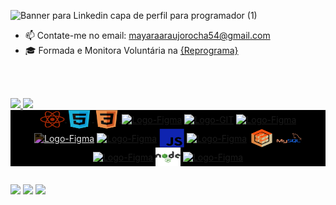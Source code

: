![Banner para Linkedin capa de perfil  para programador  (1)](https://github.com/MayaraRocha95/MayaraRocha95/assets/98711190/cf209993-b49d-4ffa-a0f5-b53e244910e7)





                                                                    
- 📫 Contate-me no email: mayaraaraujorocha54@gmail.com
- :mortar_board: Formada e Monitora Voluntária na [{Reprograma}](https://reprograma.com.br/ "{Reprograma}") 






<!--
**MayaraRocha95/MayaraRocha95** is a ✨ _special_ ✨ repository because its `README.md` (this file) appears on your GitHub profile.
<div>




- 🔭 I’m currently working on ...
- 🌱 I’m currently learning ...
- 👯 I’m looking to collaborate on ...
- 🤔 I’m looking for help with ...
- 💬 Ask me about ...
- 📫 How to reach me: ...
- 😄 Pronouns: ...
- ⚡ Fun fact: ...
-->
<br/><br/>
<div>
  
  <a href="https://github.com/MayaraRocha95">
  <img height="180em" src="https://github-readme-stats.vercel.app/api?username=MayaraRocha95&show_icons=true&theme=dracula&include_all_commits=true&count_private=true"/>   
  <img height="180em" src="https://github-readme-stats.vercel.app/api/top-langs/?username=MayaraRocha95&layout=compact&langs_count=7&theme=dracula"/>

   

<div align="center" style="background-color: black;">
  <img align="center" alt="sildev-React" height="30" width="40" src="https://raw.githubusercontent.com/devicons/devicon/master/icons/react/react-original.svg" style="filter: invert(100%);">
  <img align="center" alt="sildev-HTML" height="30" width="40" src="https://raw.githubusercontent.com/devicons/devicon/master/icons/html5/html5-original.svg" style="filter: invert(100%);">
  <img align="center" alt="sildev-CSS" height="30" width="40" src="https://raw.githubusercontent.com/devicons/devicon/master/icons/css3/css3-original.svg" style="filter: invert(100%);">
  <a href="https://angular.io/"><img align="center" alt="Logo-Figma" height="30" width="40" src="https://angular.io/assets/images/logos/angular/angular.svg"></a>
  <a href="https://git-scm.com/"><img align="center" alt="Logo-GIT" height="30" width="40" src="https://cdn.jsdelivr.net/gh/devicons/devicon/icons/git/git-original-wordmark.svg"></a>
  <a href="https://www.figma.com/"><img align="center" alt="Logo-Figma" height="30" width="40" src="https://cdn.jsdelivr.net/gh/devicons/devicon/icons/figma/figma-original.svg"></a>
  <a href="https://p5js.org/"><img align="center" alt="Logo-Figma" height="30" width="40" src="https://p5js.org/assets/img/p5js.svg" style="filter: invert(100%);"></a>
  <a href="https://www.typescriptlang.org/"><img align="center" alt="Logo-Figma" height="30" width="30" src="https://bognarjunior.files.wordpress.com/2018/09/typescript.png"></a>
  <img align="center" alt="sildev-JS" height="30" width="40" src="https://raw.githubusercontent.com/devicons/devicon/master/icons/javascript/javascript-plain.svg" style="filter: invert(100%);">
   <a href="https://nextjs.org/"><img align="center" alt="Logo-Figma" height="30" width="40" src="https://cdn.jsdelivr.net/gh/devicons/devicon/icons/nextjs/nextjs-original-wordmark.svg" style="filter: invert(0%);"></a>
  <img align="center" alt="sildev-Sequelize" height="30" width="40" src="https://raw.githubusercontent.com/devicons/devicon/master/icons/sequelize/sequelize-original.svg" style="filter: invert(100%);">
  <img align="center" alt="sildev-SQL" height="30" width="40" src="https://raw.githubusercontent.com/devicons/devicon/master/icons/mysql/mysql-original-wordmark.svg" style="filter: invert(100%);">
  <a href="https://expressjs.com/"><img align="center" alt="Logo-Figma" height="30" width="40" src="https://img.icons8.com/?size=512&id=WNoJgbzDr3i2&format=png"></a>
   <img align="center" alt="sildev-Node.js" height="30" width="40" src="https://raw.githubusercontent.com/devicons/devicon/master/icons/nodejs/nodejs-original-wordmark.svg">
  <a href="https://www.java.com/pt-BR/"><img align="center" alt="Logo-Figma" height="30" width="30" src="https://d3njjcbhbojbot.cloudfront.net/api/utilities/v1/imageproxy/https://coursera-course-photos.s3.amazonaws.com/0a/8cd7f1b14344618b75142593bc7af8/JavaCupLogo800x800.png?auto=format%2Ccompress&dpr=1"></a>
</div>




  
  
## 
 
<div>
<a href = "mailto:mayaraaraujorocha54@gmail.com"><img src="https://img.shields.io/badge/Gmail-D14836?style=for-the-badge&logo=gmail&logoColor=white" target="_blank"></a>
 <a href="https://www.linkedin.com/in/mayaraaraujorocha/" target="_blank"><img src="https://img.shields.io/badge/-LinkedIn-%230077B5?style=for-the-badge&logo=linkedin&logoColor=white" target="_blank"></a> 
  <a href="https://twitter.com/MayaraARochaaa" target="_blank"><img src="https://img.shields.io/badge/Twitter-1DA1F2?style=for-the-badge&logo=twitter&logoColor=white" target="_blank"></a> 



  </div>
   
